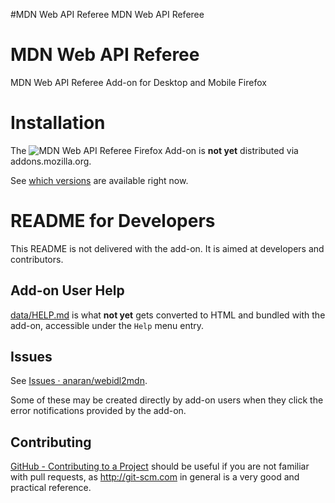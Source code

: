 #MDN Web API Referee
MDN Web API Referee
# MDN Web API Referee

MDN Web API Referee Add-on for Desktop and Mobile Firefox 

# Installation

The ![][icon] Firefox Add-on is **not yet** distributed via addons.mozilla.org.

[icon]: data/posts-48.png "MDN Web API Referee"

See [which versions](https://addons.mozilla.org/en-US/firefox/addon/dunno/versions/) are available right now.

# README for Developers

This README is not delivered with the add-on. It is aimed at
developers and contributors.

## Add-on User Help

[data/HELP.md](data/HELP.md) is what **not yet** gets converted to HTML and bundled with the add-on, accessible under the `Help` menu entry.

## Issues

See [Issues ·
anaran/webidl2mdn](https://github.com/anaran/webidl2mdn/issues).

Some of these may be created directly by add-on users when they click
the error notifications provided by the add-on.

## Contributing

[GitHub - Contributing to a Project](http://git-scm.com/book/en/v2/GitHub-Contributing-to-a-Project) should be useful if you are not familiar with pull requests, as http://git-scm.com in general is a very good and practical reference.

